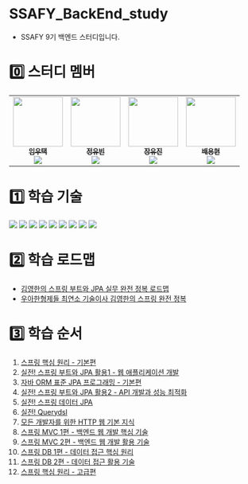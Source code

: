 # SSAFY_BackEnd_study
* SSAFY 9기 백엔드 스터디입니다.

# 0️⃣ 스터디 멤버
<table>
    <tr>
        <td align="center">
	        <a href="https://github.com/Chaos0103">
	    	    <img src="https://avatars.githubusercontent.com/u/85945540?v=4?s=100" width="100px;" alt=""/>
	    	    <br/>
	    	    <sub>
	    	    <b>임우택</b>
	    	    <br/>
	    	    <img src="https://us-central1-progress-markdown.cloudfunctions.net/progress/100"/>
	            </sub>
	        </a>
	        <br />
	    </td>
        <td align="center">
	        <a href="https://github.com/youbeen2798">
	    	    <img src="https://avatars.githubusercontent.com/u/62228401?v=4?s=100" width="100px;" alt=""/>
	    	    <br/>
	    	    <sub>
	    	    <b>정유빈</b>
	    	    <br/>
	    	    <img src="https://us-central1-progress-markdown.cloudfunctions.net/progress/100"/>
	            </sub>
	        </a>
	        <br />
	    </td>
        <td align="center">
	        <a href="https://github.com/yoojinjangjang">
	    	    <img src="https://avatars.githubusercontent.com/u/94024391?v=4?s=100" width="100px;" alt=""/>
	    	    <br/>
	    	    <sub>
	    	    <b>장유진</b>
	    	    <br/>
	    	    <img src="https://us-central1-progress-markdown.cloudfunctions.net/progress/100"/>
	            </sub>
	        </a>
	        <br />
	    </td>
        <td align="center">
	        <a href="https://github.com/byh9811">
	    	    <img src="https://avatars.githubusercontent.com/u/50614241?v=4?s=100" width="100px;" alt=""/>
	    	    <br/>
	    	    <sub>
	    	    <b>배용현</b>
	    	    <br/>
	    	    <img src="https://us-central1-progress-markdown.cloudfunctions.net/progress/100"/>
	            </sub>
	        </a>
	        <br />
	    </td>
    </tr>
</table>

# 1️⃣ 학습 기술
<img src="https://img.shields.io/badge/Java-6DB33F?style=flat&logoColor=white"/></a>
<img src="https://img.shields.io/badge/Spring-6DB33F?style=flat&logoColor=white"/></a>
<img src="https://img.shields.io/badge/Spring Boot-6DB33F?style=flat&logoColor=white"/></a>
<img src="https://img.shields.io/badge/MVC-6DB33F?style=flat&logoColor=white"/></a>
<img src="https://img.shields.io/badge/JPA-6DB33F?style=flat&logoColor=white"/></a>
<img src="https://img.shields.io/badge/Data JPA-6DB33F?style=flat&logoColor=white"/></a>
<img src="https://img.shields.io/badge/Querydsl-6DB33F?style=flat&logoColor=white"/></a>
<img src="https://img.shields.io/badge/객체지향-6DB33F?style=flat&logoColor=white"/></a>
<img src="https://img.shields.io/badge/네트워크-6DB33F?style=flat&logoColor=white"/></a>

# 2️⃣ 학습 로드맵
* [김영한의 스프링 부트와 JPA 실무 완전 정복 로드맵](https://www.inflearn.com/roadmaps/149)
* [우아한형제들 최연소 기술이사 김영한의 스프링 완전 정복](https://www.inflearn.com/roadmaps/373)

# 3️⃣ 학습 순서
1. [스프링 핵심 원리 - 기본편](https://www.inflearn.com/course/%EC%8A%A4%ED%94%84%EB%A7%81-%ED%95%B5%EC%8B%AC-%EC%9B%90%EB%A6%AC-%EA%B8%B0%EB%B3%B8%ED%8E%B8)
2. [실전! 스프링 부트와 JPA 활용1 - 웹 애플리케이션 개발](https://www.inflearn.com/course/%EC%8A%A4%ED%94%84%EB%A7%81%EB%B6%80%ED%8A%B8-JPA-%ED%99%9C%EC%9A%A9-1)
3. [자바 ORM 표준 JPA 프로그래밍 - 기본편](https://www.inflearn.com/course/ORM-JPA-Basic)
4. [실전! 스프링 부트와 JPA 활용2 - API 개발과 성능 최적화](https://www.inflearn.com/course/%EC%8A%A4%ED%94%84%EB%A7%81%EB%B6%80%ED%8A%B8-JPA-API%EA%B0%9C%EB%B0%9C-%EC%84%B1%EB%8A%A5%EC%B5%9C%EC%A0%81%ED%99%94)
5. [실전! 스프링 데이터 JPA](https://www.inflearn.com/course/%EC%8A%A4%ED%94%84%EB%A7%81-%EB%8D%B0%EC%9D%B4%ED%84%B0-JPA-%EC%8B%A4%EC%A0%84)
6. [실전! Querydsl](https://www.inflearn.com/course/querydsl-%EC%8B%A4%EC%A0%84)
7. [모든 개발자를 위한 HTTP 웹 기본 지식](https://www.inflearn.com/course/http-%EC%9B%B9-%EB%84%A4%ED%8A%B8%EC%9B%8C%ED%81%AC)
8. [스프링 MVC 1편 - 백엔드 웹 개발 핵심 기술](https://www.inflearn.com/course/%EC%8A%A4%ED%94%84%EB%A7%81-mvc-1)
9. [스프링 MVC 2편 - 백엔드 웹 개발 활용 기술](https://www.inflearn.com/course/%EC%8A%A4%ED%94%84%EB%A7%81-mvc-2)
10. [스프링 DB 1편 - 데이터 접근 핵심 원리](https://www.inflearn.com/course/%EC%8A%A4%ED%94%84%EB%A7%81-db-1)
11. [스프링 DB 2편 - 데이터 접근 활용 기술](https://www.inflearn.com/course/%EC%8A%A4%ED%94%84%EB%A7%81-db-2)
12. [스프링 핵심 원리 - 고급편](https://www.inflearn.com/course/%EC%8A%A4%ED%94%84%EB%A7%81-%ED%95%B5%EC%8B%AC-%EC%9B%90%EB%A6%AC-%EA%B3%A0%EA%B8%89%ED%8E%B8)
